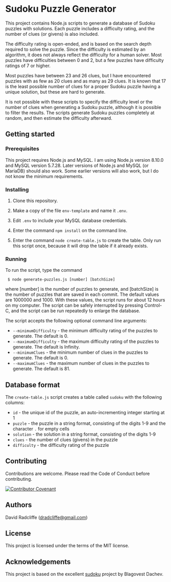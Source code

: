 # Sudoku Puzzle Generator

This project contains Node.js scripts to generate a database of Sudoku puzzles with solutions.
Each puzzle includes a difficulty rating, and the number of clues (or givens) is also included.

The difficulty rating is open-ended, and is based on the search depth required to solve the puzzle.
Since the difficulty is estimated by an algorithm, it does not always reflect the difficulty for a
human solver. Most puzzles have difficulties between 0 and 2, but a few puzzles have difficulty
ratings of 7 or higher.

Most puzzles have between 23 and 26 clues, but I have encountered puzzles with as few as 20 clues and
as many as 29 clues. It is known that 17 is the least possible number of clues for a proper Sudoku
puzzle having a unique solution, but these are hard to generate.

It is not possible with these scripts to specify the difficulty level or the number of clues when
generating a Sudoku puzzle, although it is possible to filter the results. 
The scripts generate Sudoku puzzles completely at random, and then estimate
the difficulty afterward.

## Getting started

### Prerequisites

This project requires Node.js and MySQL. I am using Node.js version 8.10.0 and MySQL version 5.7.28.
Later versions of Node.js and MySQL (or MariaDB) should also work. Some earlier versions will also work,
but I do not know the minimum requirements.

### Installing

1. Clone this repository.

2. Make a copy of the file `env-template` and name it `.env`.

3. Edit `.env` to include your MySQL database credentials.

4. Enter the command `npm install` on the command line.

5. Enter the command `node create-table.js` to create the table. Only run this script once, because it will drop the table if it already exists.

### Running

To run the script, type the command

     $ node generate-puzzles.js [number] [batchSize]

where [number] is the number of puzzles to generate, and [batchSize] is the number of puzzles that are saved
in each commit. The default values are 1000000 and 1000. With these values, the script runs for about 12 hours
on my computer. The script can be safely interrupted by pressing Control-C, and the script can be run repeatedly
to enlarge the database.

The script accepts the following optional command line arguments:
- `--minimumDifficulty` - the minimum difficulty rating of the puzzles to generate. The default is 0.
- `--maximumDifficulty` - the maximum difficulty rating of the puzzles to generate. The default is Infinity.
- `--minimumClues` - the minimum number of clues in the puzzles to generate. The default is 0.
- `--maximumClues` - the maximum number of clues in the puzzles to generate. The default is 81.

## Database format

The `create-table.js` script creates a table called `sudoku` with the following columns:

- `id` - the unique id of the puzzle, an auto-incrementing integer starting at 1
- `puzzle` - the puzzle in a string format, consisting of the digits 1-9 and the character `.` for empty cells
- `solution` - the solution in a string format, consisting of the digits 1-9
- `clues` - the number of clues (givens) in the puzzle
- `difficulty` - the difficulty rating of the puzzle



## Contributing

Contributions are welcome. Please read the Code of Conduct before contributing.

[![Contributor Covenant](https://img.shields.io/badge/Contributor%20Covenant-v2.0%20adopted-ff69b4.svg)](code-of-conduct.md) 
## Authors

David Radcliffe (dradcliffe@gmail.com)

## License

This project is licensed under the terms of the MIT license.

## Acknowledgements

This project is based on the excellent [sudoku](https://github.com/dachev/sudoku) project by Blagovest Dachev.

